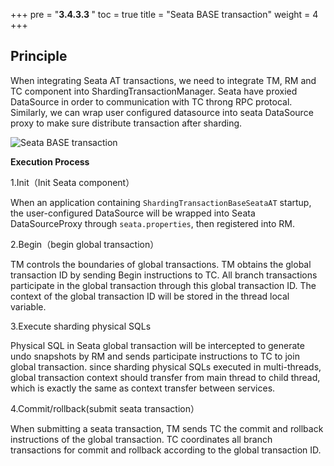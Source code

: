 +++
pre = "<b>3.4.3.3 </b>"
toc = true
title = "Seata BASE transaction"
weight = 4
+++

## Principle

When integrating Seata AT transactions, we need to integrate TM, RM and TC component into ShardingTransactionManager. Seata have proxied DataSource in order to communication with TC throng RPC 
protocal.  Similarly, we can wrap user configured datasource into seata DataSource proxy to make sure distribute transaction after sharding.

![Seata BASE transaction](https://shardingsphere.apache.org/document/current/img/transaction/sharding-transaciton-base-seata-at-design.png)

**Execution Process**

1.Init（Init Seata component）

When an application containing `ShardingTransactionBaseSeataAT` startup, the user-configured DataSource will be wrapped into Seata DataSourceProxy through `seata.properties`, then registered into RM.

2.Begin（begin global transaction）

TM controls the boundaries of global transactions. TM obtains the global transaction ID by sending Begin instructions to TC. All branch transactions participate in the global transaction through 
this global transaction ID. The context of the global transaction ID will be stored in the thread local variable.

3.Execute sharding physical SQLs

Physical SQL in Seata global transaction will be intercepted to generate undo snapshots by RM and sends participate instructions to TC to join global transaction. 
since sharding physical SQLs executed in multi-threads, global transaction context should transfer from main thread to child thread, which is exactly the same as context transfer between services.

4.Commit/rollback(submit seata transaction）

When submitting a seata transaction, TM sends TC the commit and rollback instructions of the global transaction. TC coordinates all branch transactions for commit and rollback according to the global transaction ID.